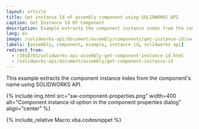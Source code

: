```yaml
---
layout: article
title: Get instance Id of assembly component using SOLIDWORKS API
caption: Get Instance Id Of Component
description: Example extracts the component instance index from the component's name
lang: en
image: /solidworks-api/document/assembly/components/get-instance-id/sw-component-properties.png
labels: [assembly, component, example, instance id, solidworks api]
redirect_from:
  - /2018/03/solidworks-api-assembly-get-component-instance-id.html
  - /solidworks-api/document/assembly/get-component-instance-id
---
```

This example extracts the component instance index from the component's name using SOLIDWORKS API.

{% include img.html src="sw-component-properties.png" width=400 alt="Component instance id option in the component properties dialog" align="center" %}

{% include_relative Macro.vba.codesnippet %}
